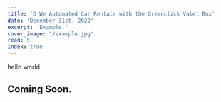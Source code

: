 ```yaml
---
title: 'D We Automated Car Rentals with the Greenclick Valet Box'
date: 'December 31st, 2022'
excerpt: 'Example.'
cover_image: "/example.jpg"
read: 5
index: true
---
```


hello world
## Coming Soon.
